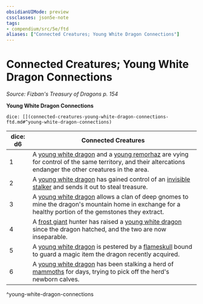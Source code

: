 ```yaml
---
obsidianUIMode: preview
cssclasses: json5e-note
tags:
- compendium/src/5e/ftd
aliases: ["Connected Creatures; Young White Dragon Connections"]
---
```

# Connected Creatures; Young White Dragon Connections
*Source: Fizban's Treasury of Dragons p. 154* 

**Young White Dragon Connections**

`dice: [](connected-creatures-young-white-dragon-connections-ftd.md#^young-white-dragon-connections)`

| dice: d6 | Connected Creatures |
|----------|---------------------|
| 1 | A [young white dragon](/Systems/5e/bestiary/dragon/young-white-dragon.md) and a [young remorhaz](/Systems/5e/bestiary/monstrosity/young-remorhaz.md) are vying for control of the same territory, and their altercations endanger the other creatures in the area. |
| 2 | A [young white dragon](/Systems/5e/bestiary/dragon/young-white-dragon.md) has gained control of an [invisible stalker](/Systems/5e/bestiary/elemental/invisible-stalker.md) and sends it out to steal treasure. |
| 3 | A [young white dragon](/Systems/5e/bestiary/dragon/young-white-dragon.md) allows a clan of deep gnomes to mine the dragon's mountain home in exchange for a healthy portion of the gemstones they extract. |
| 4 | A [frost giant](/Systems/5e/bestiary/giant/frost-giant.md) hunter has raised a [young white dragon](/Systems/5e/bestiary/dragon/young-white-dragon.md) since the dragon hatched, and the two are now inseparable. |
| 5 | A [young white dragon](/Systems/5e/bestiary/dragon/young-white-dragon.md) is pestered by a [flameskull](/Systems/5e/bestiary/undead/flameskull.md) bound to guard a magic item the dragon recently acquired. |
| 6 | A [young white dragon](/Systems/5e/bestiary/dragon/young-white-dragon.md) has been stalking a herd of [mammoths](/Systems/5e/bestiary/beast/mammoth.md) for days, trying to pick off the herd's newborn calves. |
^young-white-dragon-connections